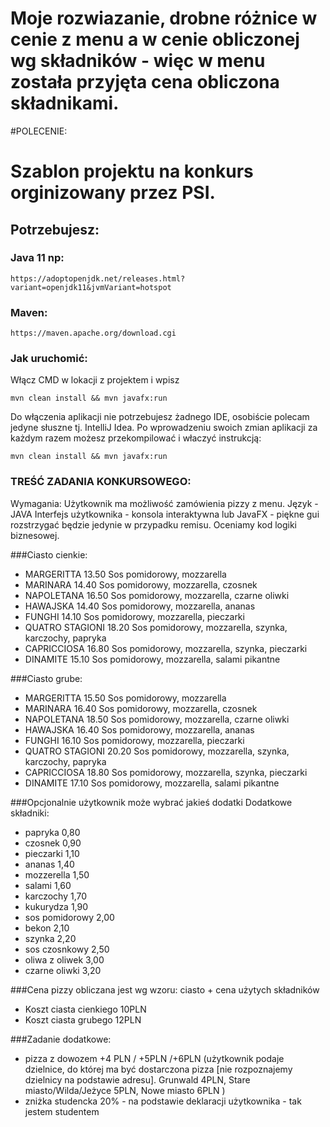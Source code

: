 # Moje rozwiazanie, drobne różnice w cenie z menu a w cenie obliczonej wg składników - więc w menu została przyjęta cena obliczona składnikami.


#POLECENIE:

# Szablon projektu na konkurs orginizowany przez PSI.

## Potrzebujesz:
### Java 11 np:
```
https://adoptopenjdk.net/releases.html?variant=openjdk11&jvmVariant=hotspot
```
### Maven:
```
https://maven.apache.org/download.cgi
```

### Jak uruchomić:
Włącz CMD w lokacji z projektem i wpisz 
```
mvn clean install && mvn javafx:run
```

Do włączenia aplikacji nie potrzebujesz żadnego IDE, osobiście polecam jedyne słuszne tj. IntelliJ Idea.
Po wprowadzeniu swoich zmian aplikacji za każdym razem możesz przekompilować i właczyć instrukcją:
```
mvn clean install && mvn javafx:run
```


### TREŚĆ ZADANIA KONKURSOWEGO:
Wymagania:
Użytkownik ma możliwość zamówienia pizzy z menu.
Język - JAVA
Interfejs użytkownika - konsola interaktywna lub JavaFX - piękne gui rozstrzygać będzie jedynie w przypadku remisu. Oceniamy kod logiki biznesowej.


###Ciasto cienkie:
 - MARGERITTA        13.50
Sos pomidorowy, mozzarella
 - MARINARA        14.40
Sos pomidorowy, mozzarella, czosnek
 - NAPOLETANA        16.50
Sos pomidorowy, mozzarella, czarne oliwki
 - HAWAJSKA        14.40
Sos pomidorowy, mozzarella, ananas
 - FUNGHI            14.10
Sos pomidorowy, mozzarella, pieczarki
 - QUATRO STAGIONI    18.20
Sos pomidorowy, mozzarella, szynka, karczochy, papryka
 - CAPRICCIOSA        16.80
Sos pomidorowy, mozzarella, szynka, pieczarki
 - DINAMITE        15.10
Sos pomidorowy, mozzarella, salami pikantne

###Ciasto grube:
 - MARGERITTA        15.50
Sos pomidorowy, mozzarella
 - MARINARA        16.40
Sos pomidorowy, mozzarella, czosnek
 - NAPOLETANA        18.50
Sos pomidorowy, mozzarella, czarne oliwki
 - HAWAJSKA        16.40
Sos pomidorowy, mozzarella, ananas
 - FUNGHI            16.10
Sos pomidorowy, mozzarella, pieczarki
 - QUATRO STAGIONI    20.20
Sos pomidorowy, mozzarella, szynka, karczochy, papryka
 - CAPRICCIOSA        18.80
Sos pomidorowy, mozzarella, szynka, pieczarki
 - DINAMITE        17.10
Sos pomidorowy, mozzarella, salami pikantne


###Opcjonalnie użytkownik może wybrać jakieś dodatki
Dodatkowe składniki:
 - papryka             0,80
 - czosnek                0,90
 - pieczarki             1,10
 - ananas                1,40
 - mozzerella             1,50
 - salami                1,60
 - karczochy            1,70
 - kukurydza            1,90
 - sos pomidorowy        2,00
 - bekon                2,10
 - szynka                 2,20
 - sos czosnkowy        2,50
 - oliwa z oliwek        3,00
 - czarne oliwki        3,20


###Cena pizzy obliczana jest wg wzoru:
ciasto + cena użytych składników
 - Koszt ciasta cienkiego   10PLN
 - Koszt ciasta grubego     12PLN


###Zadanie dodatkowe:
 - pizza z dowozem +4 PLN / +5PLN /+6PLN (użytkownik podaje dzielnice, do której ma być dostarczona pizza [nie rozpoznajemy dzielnicy na podstawie adresu]. Grunwald 4PLN, Stare miasto/Wilda/Jeżyce 5PLN, Nowe miasto 6PLN )
 - zniżka studencka 20% - na podstawie deklaracji użytkownika - tak jestem studentem
